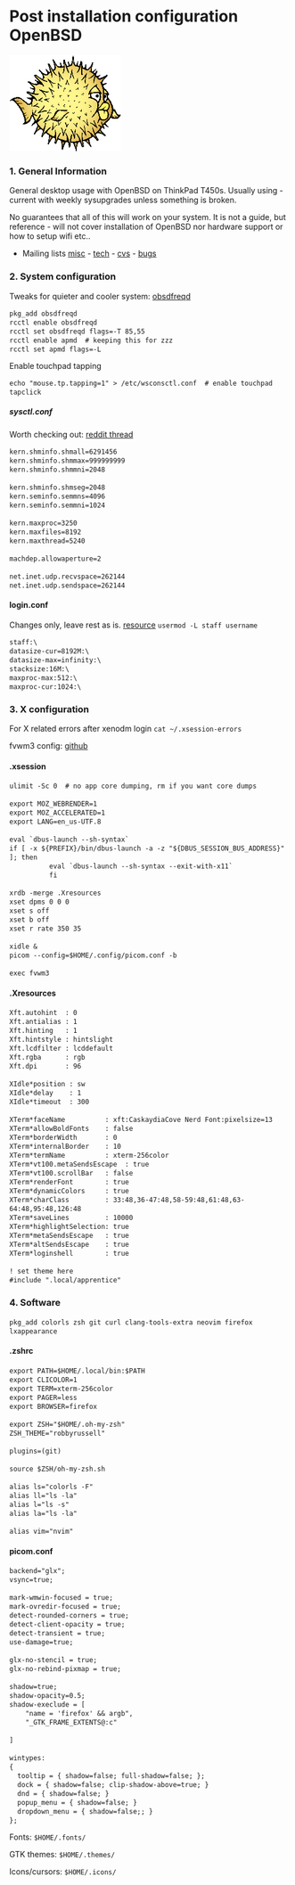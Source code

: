 # Post installation configuration OpenBSD
![Puffy OpenBSD logo](images/puffy.png)
### 1. General Information
General desktop usage with OpenBSD on ThinkPad T450s.
Usually using -current with weekly sysupgrades unless something is broken.

No guarantees that all of this will work on your system. It is not a guide, but reference - will not cover installation of OpenBSD nor hardware support or how to setup wifi etc..

- Mailing lists
[misc](https://marc.info/?l=openbsd-misc) - [tech](https://marc.info/?l=openbsd-tech) - [cvs](https://marc.info/?l=openbsd-cvs) - [bugs](https://marc.info/?l=openbsd-misc)



### 2. System configuration
Tweaks for quieter and cooler system: [obsdfreqd](https://dataswamp.org/~solene/2022-03-21-openbsd-cool-frequency.html)
```
pkg_add obsdfreqd
rcctl enable obsdfreqd
rcctl set obsdfreqd flags=-T 85,55
rcctl enable apmd  # keeping this for zzz
rcctl set apmd flags=-L
```

Enable touchpad tapping
```
echo "mouse.tp.tapping=1" > /etc/wsconsctl.conf  # enable touchpad tapclick
```

##### sysctl.conf
Worth checking out: [reddit thread](https://www.reddit.com/r/openbsd/comments/exm01m/how_to_calculate_shared_memory_limits_and/)

```
kern.shminfo.shmall=6291456
kern.shminfo.shmmax=999999999
kern.shminfo.shmmni=2048

kern.shminfo.shmseg=2048
kern.seminfo.semmns=4096
kern.seminfo.semmni=1024

kern.maxproc=3250
kern.maxfiles=8192
kern.maxthread=5240

machdep.allowaperture=2

net.inet.udp.recvspace=262144
net.inet.udp.sendspace=262144
```
#### login.conf
Changes only, leave rest as is. [resource](https://sohcahtoa.org.uk/openbsd.html) 
``` usermod -L staff username ```
```
staff:\
datasize-cur=8192M:\
datasize-max=infinity:\
stacksize:16M:\
maxproc-max:512:\
maxproc-cur:1024:\
```

### 3. X configuration
For X related errors after xenodm login ``` cat ~/.xsession-errors ```

fvwm3 config: [github](https://github.com/typicat/dots/blob/main/config)


#### .xsession
```
ulimit -Sc 0  # no app core dumping, rm if you want core dumps

export MOZ_WEBRENDER=1
export MOZ_ACCELERATED=1
export LANG=en_us-UTF.8

eval `dbus-launch --sh-syntax`
if [ -x ${PREFIX}/bin/dbus-launch -a -z "${DBUS_SESSION_BUS_ADDRESS}" ]; then
          eval `dbus-launch --sh-syntax --exit-with-x11`
          fi

xrdb -merge .Xresources
xset dpms 0 0 0
xset s off
xset b off
xset r rate 350 35

xidle &
picom --config=$HOME/.config/picom.conf -b

exec fvwm3
```

#### .Xresources
```
Xft.autohint  : 0
Xft.antialias : 1
Xft.hinting   : 1
Xft.hintstyle : hintslight
Xft.lcdfilter : lcddefault
Xft.rgba      : rgb
Xft.dpi       : 96

XIdle*position : sw
XIdle*delay    : 1
XIdle*timeout  : 300

XTerm*faceName          : xft:CaskaydiaCove Nerd Font:pixelsize=13
XTerm*allowBoldFonts    : false
XTerm*borderWidth       : 0
XTerm*internalBorder    : 10
XTerm*termName          : xterm-256color
XTerm*vt100.metaSendsEscape  : true
XTerm*vt100.scrollBar   : false
XTerm*renderFont        : true
XTerm*dynamicColors     : true
XTerm*charClass         : 33:48,36-47:48,58-59:48,61:48,63-64:48,95:48,126:48
XTerm*saveLines         : 10000
XTerm*highlightSelection: true
XTerm*metaSendsEscape   : true
XTerm*altSendsEscape    : true
XTerm*loginshell        : true

! set theme here
#include ".local/apprentice"
```


### 4. Software
```
pkg_add colorls zsh git curl clang-tools-extra neovim firefox lxappearance
```

#### .zshrc
```
export PATH=$HOME/.local/bin:$PATH
export CLICOLOR=1
export TERM=xterm-256color
export PAGER=less
export BROWSER=firefox

export ZSH="$HOME/.oh-my-zsh"
ZSH_THEME="robbyrussell"

plugins=(git)

source $ZSH/oh-my-zsh.sh

alias ls="colorls -F"
alias ll="ls -la"
alias l="ls -s"
alias la="ls -la"

alias vim="nvim"
```
#### picom.conf
``` 
backend="glx";
vsync=true;

mark-wmwin-focused = true;
mark-ovredir-focused = true;
detect-rounded-corners = true;
detect-client-opacity = true;
detect-transient = true;
use-damage=true;

glx-no-stencil = true;
glx-no-rebind-pixmap = true;

shadow=true;
shadow-opacity=0.5;
shadow-execlude = [
    "name = 'firefox' && argb",
    "_GTK_FRAME_EXTENTS@:c"

]

wintypes:
{
  tooltip = { shadow=false; full-shadow=false; };
  dock = { shadow=false; clip-shadow-above=true; }
  dnd = { shadow=false; }
  popup_menu = { shadow=false; }
  dropdown_menu = { shadow=false;; }
};
```

Fonts: ``` $HOME/.fonts/ ```

GTK themes:  ``` $HOME/.themes/ ```

Icons/cursors: ``` $HOME/.icons/ ```

